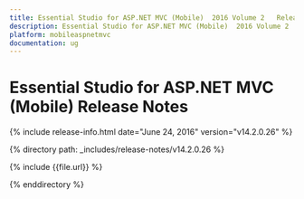 ```yaml
---
title: Essential Studio for ASP.NET MVC (Mobile)  2016 Volume 2   Release Notes  
description: Essential Studio for ASP.NET MVC (Mobile)  2016 Volume 2   Release Notes  
platform: mobileaspnetmvc
documentation: ug
---
```


# Essential Studio for ASP.NET MVC (Mobile)  Release Notes  

{% include release-info.html date="June 24, 2016"  version="v14.2.0.26" %} 


{% directory path: _includes/release-notes/v14.2.0.26 %}

{% include {{file.url}} %}

{% enddirectory %}
